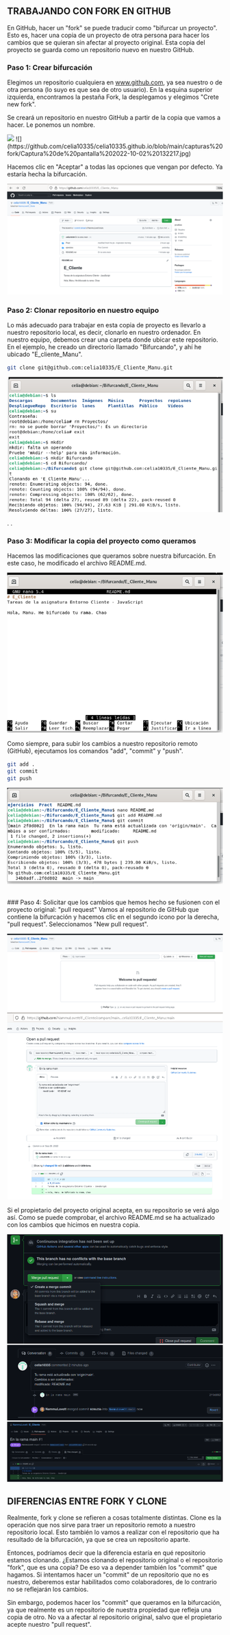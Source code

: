 ## TRABAJANDO CON FORK EN GITHUB
En GitHub, hacer un "fork" se puede traducir como "bifurcar un proyecto". Esto es, hacer una copia de un proyecto de otra persona para hacer los cambios que se quieran sin afectar al proyecto original. Esta copia del proyecto se guarda como un repositorio nuevo en nuestro GitHub.

### Paso 1: Crear bifurcación
Elegimos un repositorio cualquiera en www.github.com, ya sea nuestro o de otra persona (lo suyo es que sea de otro usuario).
En la esquina superior izquierda, encontramos la pestaña Fork, la desplegamos y elegimos "Crete new fork".

Se creará un repositorio en nuestro GitHub a partir de la copia que vamos a hacer. Le ponemos un nombre.

<img src="../capturas fork/Captura de pantalla 2022-10-02 132217.jpg">
![](https://github.com/celia10335/celia10335.github.io/blob/main/capturas%20fork/Captura%20de%20pantalla%202022-10-02%20132217.jpg)

 
Hacemos clic en "Aceptar" a todas las opciones que vengan por defecto. Ya estaría hecha la bifurcación.
 
![](https://github.com/celia10335/celia10335.github.io/blob/main/capturas%20fork/Captura%20de%20pantalla%20de%202022-09-29%2009-31-42.png)


### Paso 2: Clonar repositorio en nuestro equipo
Lo más adecuado para trabajar en esta copia de proyecto es llevarlo a nuestro repositorio local, es decir, clonarlo en nuestro ordenador.
En nuestro equipo, debemos crear una carpeta donde ubicar este repositorio. En el ejemplo, he creado un directorio llamado "Bifurcando", y ahí he ubicado "E_cliente_Manu".

```sh
git clone git@github.com:celia10335/E_Cliente_Manu.git
```

![](https://github.com/celia10335/celia10335.github.io/blob/main/capturas%20fork/Captura%20de%20pantalla%20de%202022-09-29%2009-33-04.png)
 
  .
  .
### Paso 3: Modificar la copia del proyecto como queramos
Hacemos las modificaciones que queramos sobre nuestra bifurcación. En este caso, he modificado el archivo README.md.
 
![](https://github.com/celia10335/celia10335.github.io/blob/main/capturas%20fork/Captura%20de%20pantalla%20de%202022-09-29%2009-33-59.png)

Como siempre, para subir los cambios a nuestro repositorio remoto (GitHub), ejecutamos los comandos "add", "commit" y "push".
```sh
git add .
git commit
git push
```
 
![](https://github.com/celia10335/celia10335.github.io/blob/main/capturas%20fork/Captura%20de%20pantalla%20de%202022-09-29%2009-34-31.png)

<br>
### Paso 4: Solicitar que los cambios que hemos hecho se fusionen con el proyecto original: "pull request"
Vamos al repositorio de GitHub que contiene la bifurcación y hacemos clic en el segundo icono por la derecha, "pull request". Seleccionamos "New pull request".
 
![](https://github.com/celia10335/celia10335.github.io/blob/main/capturas%20fork/Captura%20de%20pantalla%20de%202022-09-29%2009-31-26.png)
![](https://github.com/celia10335/celia10335.github.io/blob/main/capturas%20fork/Captura%20de%20pantalla%20de%202022-09-29%2009-31-02.png)
 
Si el propietario del proyecto original acepta, en su repositorio se verá algo así. Como se puede comprobar, el archivo README.md se ha actualizado con los cambios que hicimos en nuestra copia.
 
![](https://github.com/celia10335/celia10335.github.io/blob/main/capturas%20fork/Captura%20de%20pantalla%20de%202022-09-29%2009-28-27.png)
![](https://github.com/celia10335/celia10335.github.io/blob/main/capturas%20fork/Captura%20de%20pantalla%20de%202022-09-29%2009-28-41.png)
![](https://github.com/celia10335/celia10335.github.io/blob/main/capturas%20fork/Captura%20de%20pantalla%20de%202022-09-29%2009-29-20.png)


## DIFERENCIAS ENTRE FORK Y CLONE
Realmente, fork y clone se refieren a cosas totalmente distintas. Clone es la operación que nos sirve para traer un repositorio remoto a nuestro repositorio local. Esto también lo vamos a realizar con el repositorio que ha resultado de la bifurcación, ya que se crea un repositorio aparte.

Entonces, podríamos decir que la diferencia estaría en qué repositorio estamos clonando. ¿Estamos clonando el repositorio original o el repositorio "fork", que es una copia? De eso va a depender también los "commit" que hagamos. Si intentamos hacer un "commit" de un repositorio que no es nuestro, deberemos estar habilitados como colaboradores, de lo contrario no se reflejarán los cambios.

Sin embargo, podemos hacer los "commit" que queramos en la bifurcación, ya que realmente es un repositorio de nuestra propiedad que refleja una copia de otro. No va a afectar al repositorio original, salvo que el propietario acepte nuestro "pull request".
